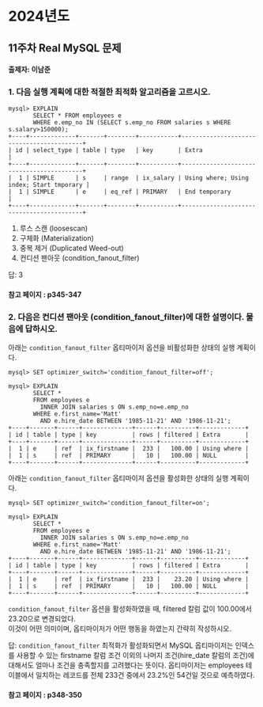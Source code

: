 # 2024년도
## 11주차 Real MySQL 문제
#### 출제자: 이남준

### 1. 다음 실행 계획에 대한 적절한 최적화 알고리즘을 고르시오.
```
mysql> EXPLAIN
       SELECT * FROM employees e
       WHERE e.emp_no IN (SELECT s.emp_no FROM salaries s WHERE s.salary>150000);
+----+-------------+-------+--------+-----------+------------------------------------------+
| id | select_type | table | type   | key       | Extra                                    |
+----+-------------+-------+--------+-----------+------------------------------------------+
|  1 | SIMPLE      | s     | range  | ix_salary | Using where; Using index; Start tmporary |
|  1 | SIMPLE      | e     | eq_ref | PRIMARY   | End temporary                            |
+----+-------------+-------+--------+-----------+------------------------------------------+
```
1. 루스 스캔 (loosescan)
2. 구체화 (Materialization)
3. 중복 제거 (Duplicated Weed-out)
4. 컨디션 팬아웃 (condition_fanout_filter)

답: 3

#### 참고 페이지 : p345-347


### 2. 다음은 컨디션 팬아웃 (condition_fanout_filter)에 대한 설명이다. 물음에 답하시오.
아래는 `condition_fanout_filter` 옵티마이저 옵션을 비활성화한 상태의 실행 계획이다.
```
mysql> SET optimizer_switch='condition_fanout_filter=off';

mysql> EXPLAIN
       SELECT *
       FROM employees e
         INNER JOIN salaries s ON s.emp_no=e.emp_no
       WHERE e.first_name='Matt'
         AND e.hire_date BETWEEN '1985-11-21' AND '1986-11-21';
+----+-------+------+--------------+------+----------+-------------+
| id | table | type | key          | rows | filtered | Extra       |
+----+-------+------+--------------+------+----------+-------------+
|  1 | e     | ref  | ix_firstname |  233 |   100.00 | Using where |
|  1 | s     | ref  | PRIMARY      |   10 |   100.00 | NULL        |
+----+-------+------+--------------+------+----------+-------------+
```

아래는 `condition_fanout_filter` 옵티마이저 옵션을 활성화한 상태의 실행 계획이다.
```
mysql> SET optimizer_switch='condition_fanout_filter=on';

mysql> EXPLAIN
       SELECT *
       FROM employees e
         INNER JOIN salaries s ON s.emp_no=e.emp_no
       WHERE e.first_name='Matt'
         AND e.hire_date BETWEEN '1985-11-21' AND '1986-11-21';
+----+-------+------+--------------+------+----------+-------------+
| id | table | type | key          | rows | filtered | Extra       |
+----+-------+------+--------------+------+----------+-------------+
|  1 | e     | ref  | ix_firstname |  233 |    23.20 | Using where |
|  1 | s     | ref  | PRIMARY      |   10 |   100.00 | NULL        |
+----+-------+------+--------------+------+----------+-------------+
```

`condition_fanout_filter` 옵션을 활성화하였을 때, filtered 칼럼 값이 100.00에서 23.20으로 변경되었다.<br>
이것이 어떤 의미이며, 옵티마이저가 어떤 행동을 하였는지 간략히 작성하시오.

답: `condition_fanout_filter` 최적화가 활성화되면서 MySQL 옵티마이저는 인덱스를 사용할 수 있는 firstname 칼럼 조건 이외의 나머지 조건(hire_date 칼럼의 조건)에 대해서도 얼마나 조건을 충족할지를 고려했다는 뜻이다. 옵티마이저는 employees 테이블에서 일치하는 레코드를 전체 233건 중에서 23.2%인 54건일 것으로 예측하였다.

#### 참고 페이지 : p348-350